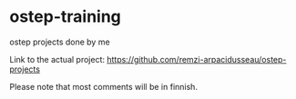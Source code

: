 # ostep-training

ostep projects done by me

Link to the actual project: https://github.com/remzi-arpacidusseau/ostep-projects

Please note that most comments will be in finnish.
